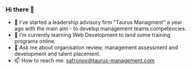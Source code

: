 ### Hi there 👋

- 🔭 I've started a leadership advisory firm "Taurus Managment" a year ago with the main aim - to develop management teams competencies. 
- 🌱 I’m currently learning Web Development to land some training programs online. 
- 💬 Ask me about organisation review, management assessment and development and talent placement.
- 📫 How to reach me: safronov@taurus-management.com
